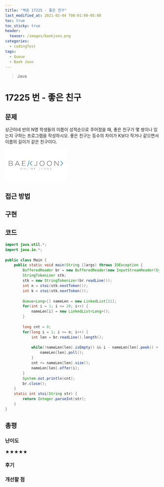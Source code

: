 ```yaml
---
title: "백준 17225 - 좋은 친구"
last_modified_at: 2021-02-04 T00:01:00-05:00
toc: true
toc_sticky: true
header:
  teaser: /images/baekjoon.png
categories: 
  - codingTest
tags:
  - Queue
  - Baek Joon
---
```


> Java

17225 번 - 좋은 친구
=============
 
## 문제
상근이네 반의 N명 학생들의 이름이 성적순으로 주어졌을 때, 좋은 친구가 몇 쌍이나 있는지 구하는 프로그램을 작성하시오. 좋은 친구는 등수의 차이가 K보다 작거나 같으면서 이름의 길이가 같은 친구이다.  

[<img src="/images/baekjoon.png" width="40%" height="40%">](https://www.acmicpc.net/problem/17225)  

## 접근 방법


## 구현


## 코드
```java
import java.util.*;
import java.io.*;

public class Main {
    public static void main(String []args) throws IOException {        
    	BufferedReader br = new BufferedReader(new InputStreamReader(System.in));
    	StringTokenizer stk;
    	stk = new StringTokenizer(br.readLine());
    	int n = stoi(stk.nextToken());
    	int k = stoi(stk.nextToken());
    	
    	Queue<Long>[] nameLen = new LinkedList[21]; 
    	for(int i = 1; i <= 20; i++) {
    		nameLen[i] = new LinkedList<Long>();
    	}
    	
    	long cnt = 0;
    	for(long i = 1; i <= n; i++) {
    		int len = br.readLine().length();
    		
    		while(!nameLen[len].isEmpty() && i - nameLen[len].peek() > k) {
    			nameLen[len].poll();
    		}
    		cnt += nameLen[len].size();
    		nameLen[len].offer(i);
    	}
    	System.out.println(cnt);
    	br.close();
    }
    static int stoi(String str) {
    	return Integer.parseInt(str);
    }
}
```

## 총평
### 난이도
★★★★★
### 후기

### 개선할 점
